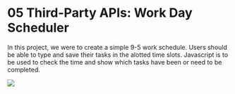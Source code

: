 # 05 Third-Party APIs: Work Day Scheduler

In this project, we were to create a simple 9-5 work schedule. Users should be able to type and save their tasks in the alotted time slots. Javascript is to be used to check the time and show which tasks have been or need to be completed.

<img src= "dayplanner.jpg alt= day planner picture">